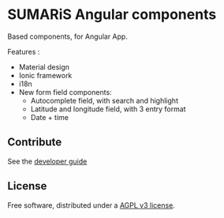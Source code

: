 # SUMARiS Angular components

Based components, for Angular App.

Features :
- Material design
- Ionic framework
- i18n
- New form field components:
  * Autocomplete field, with search and highlight
  * Latitude and longitude field, with 3 entry format
  * Date + time


## Contribute

See the [developer guide](./doc/build.md)

## License

Free software, distributed under a [AGPL v3 license](./LICENSE).
